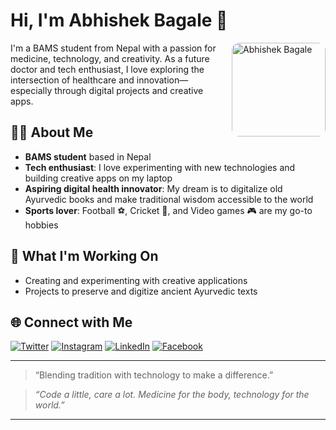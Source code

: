 # Hi, I'm Abhishek Bagale 👋

<img src="![image1](image1)" alt="Abhishek Bagale" width="150" align="right" style="border-radius: 12px; margin-left: 15px;">

I'm a BAMS student from Nepal with a passion for medicine, technology, and creativity. As a future doctor and tech enthusiast, I love exploring the intersection of healthcare and innovation—especially through digital projects and creative apps.

## 👨‍⚕️ About Me

- **BAMS student** based in Nepal  
- **Tech enthusiast**: I love experimenting with new technologies and building creative apps on my laptop  
- **Aspiring digital health innovator**: My dream is to digitalize old Ayurvedic books and make traditional wisdom accessible to the world  
- **Sports lover**: Football ⚽, Cricket 🏏, and Video games 🎮 are my go-to hobbies

## 🚀 What I'm Working On

- Creating and experimenting with creative applications
- Projects to preserve and digitize ancient Ayurvedic texts

## 🌐 Connect with Me

[![Twitter](https://img.shields.io/badge/Twitter-@avsekk3-1DA1F2?style=flat&logo=twitter&logoColor=white)](https://twitter.com/avsekk3)
[![Instagram](https://img.shields.io/badge/Instagram-@avsekk3-E4405F?style=flat&logo=instagram&logoColor=white)](https://instagram.com/avsekk3)
[![LinkedIn](https://img.shields.io/badge/LinkedIn-Abhishek%20Bagale-0077B5?style=flat&logo=linkedin&logoColor=white)](https://www.linkedin.com/in/abhishek-bagale)
[![Facebook](https://img.shields.io/badge/Facebook-Abhishek%20Bagale-1877F2?style=flat&logo=facebook&logoColor=white)](https://www.facebook.com/Abhishek%20Bagale)

---

> “Blending tradition with technology to make a difference.”

> _“Code a little, care a lot. Medicine for the body, technology for the world.”_

---
